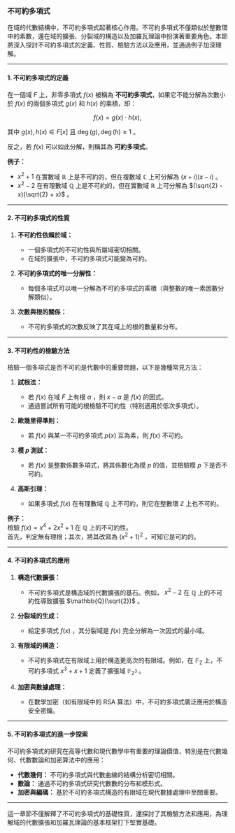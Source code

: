 ### **不可約多項式**

在域的代數結構中，不可約多項式起著核心作用。不可約多項式不僅類似於整數環中的素數，還在域的擴張、分裂域的構造以及加羅瓦理論中扮演著重要角色。本節將深入探討不可約多項式的定義、性質、檢驗方法以及應用，並通過例子加深理解。

---

#### **1. 不可約多項式的定義**

在一個域  $`F`$  上，非零多項式  $`f(x)`$  被稱為 **不可約多項式**，如果它不能分解為次數小於  $`f(x)`$  的兩個多項式  $`g(x)`$  和  $`h(x)`$  的乘積，即：

```math
f(x) = g(x) \cdot h(x),
```

其中  $`g(x), h(x) \in F[x]`$  且  $`\deg(g), \deg(h) \geq 1`$ 。

反之，若  $`f(x)`$  可以如此分解，則稱其為 **可約多項式**。

**例子：**
-  $`x^2 + 1`$  在實數域  $`\mathbb{R}`$  上是不可約的，但在複數域  $`\mathbb{C}`$  上可分解為  $`(x + i)(x - i)`$ 。
-  $`x^2 - 2`$  在有理數域  $`\mathbb{Q}`$  上是不可約的，但在實數域  $`\mathbb{R}`$  上可分解為  $`(\sqrt{2} - x)(\sqrt{2} + x)`$ 。

---

#### **2. 不可約多項式的性質**

1. **不可約性依賴於域：**
   - 一個多項式的不可約性與所屬域密切相關。
   - 在域的擴張中，不可約多項式可能變為可約。

2. **不可約多項式的唯一分解性：**
   - 每個多項式可以唯一分解為不可約多項式的乘積（與整數的唯一素因數分解類似）。

3. **次數與根的關係：**
   - 不可約多項式的次數反映了其在域上的根的數量和分布。

---

#### **3. 不可約性的檢驗方法**

檢驗一個多項式是否不可約是代數中的重要問題，以下是幾種常見方法：

1. **試根法：**
   - 若  $`f(x)`$  在域  $`F`$  上有根  $`\alpha`$ ，則  $`x - \alpha`$  是  $`f(x)`$  的因式。
   - 通過嘗試所有可能的根檢驗不可約性（特別適用於低次多項式）。

2. **歐幾里得準則：**
   - 若  $`f(x)`$  與某一不可約多項式  $`p(x)`$  互為素，則  $`f(x)`$  不可約。

3. **模  $`p`$  測試：**
   - 若  $`f(x)`$  是整數係數多項式，將其係數化為模  $`p`$  的值，並檢驗模  $`p`$  下是否不可約。

4. **高斯引理：**
   - 如果多項式  $`f(x)`$  在有理數域  $`\mathbb{Q}`$  上不可約，則它在整數環  $`\mathbb{Z}`$  上也不可約。

**例子：**  
檢驗  $`f(x) = x^4 + 2x^2 + 1`$  在  $`\mathbb{Q}`$  上的不可約性。  
首先，判定無有理根；其次，將其改寫為  $`(x^2 + 1)^2`$ ，可知它是可約的。

---

#### **4. 不可約多項式的應用**

1. **構造代數擴張：**
   - 不可約多項式是構造域的代數擴張的基石。例如， $`x^2 - 2`$  在  $`\mathbb{Q}`$  上的不可約性導致擴張  $`\mathbb{Q}(\sqrt{2})`$ 。

2. **分裂域的生成：**
   - 給定多項式  $`f(x)`$ ，其分裂域是  $`f(x)`$  完全分解為一次因式的最小域。

3. **有限域的構造：**
   - 不可約多項式在有限域上用於構造更高次的有限域。例如，在  $`\mathbb{F}_2`$  上，不可約多項式  $`x^3 + x + 1`$  定義了擴張域  $`\mathbb{F}_{2^3}`$ 。

4. **加密與數據處理：**
   - 在數學加密（如有限域中的 RSA 算法）中，不可約多項式廣泛應用於構造安全密鑰。

---

#### **5. 不可約多項式的進一步探索**

不可約多項式的研究在高等代數和現代數學中有重要的理論價值，特別是在代數幾何、代數數論和加密算法中的應用：
- **代數幾何：** 不可約多項式與代數曲線的結構分析密切相關。
- **數論：** 通過不可約多項式研究代數數的分布和模形式。
- **加密與編碼：** 基於不可約多項式構造的有限域在現代數據處理中至關重要。

---

這一章節不僅解釋了不可約多項式的基礎性質，還探討了其檢驗方法和應用，為理解域的代數擴張和加羅瓦理論的基本框架打下堅實基礎。